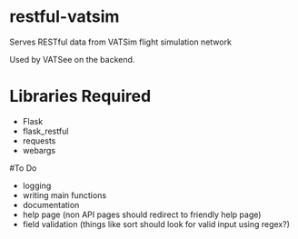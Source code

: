 # restful-vatsim

Serves RESTful data from VATSim flight simulation network

Used by VATSee on the backend.

# Libraries Required

- Flask
- flask_restful
- requests
- webargs

#To Do
- logging
- writing main functions
- documentation
- help page (non API pages should redirect to friendly help page)
- field validation (things like sort should look for valid input using regex?)
